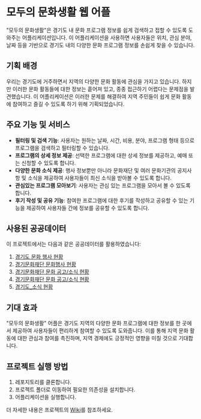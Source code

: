# 모두의 문화생활 웹 어플

"모두의 문화생활"은 경기도 내 문화 프로그램 정보를 쉽게 검색하고 접할 수 있도록 도와주는 어플리케이션입니다. 이 어플리케이션을 사용하면 사용자들은 위치, 관심 분야, 날짜 등을 기반으로 경기도 내의 다양한 문화 프로그램 정보를 손쉽게 찾을 수 있습니다.

## 기획 배경

우리는 경기도에 거주하면서 지역의 다양한 문화 활동에 관심을 가지고 있습니다. 하지만 이러한 문화 활동들에 대한 정보는 흩어져 있고, 종종 접근하기 어렵다는 문제점을 발견했습니다. 이 어플리케이션은 이러한 문제를 해결하여 지역 주민들이 쉽게 문화 활동에 참여하고 즐길 수 있도록 하기 위해 기획되었습니다.

## 주요 기능 및 서비스

- **필터링 및 검색 기능**: 사용자는 원하는 날짜, 시간, 비용, 분야, 프로그램 형태 등으로 프로그램을 검색하고 필터링할 수 있습니다.
- **프로그램의 상세 정보 제공**: 선택한 프로그램에 대한 상세 정보를 제공하고, 예매 또는 신청할 수 있도록 합니다.
- **다양한 문화 소식 제공**: 행사 정보뿐만 아니라 문화재단 및 여러 문화기관의 공지사항 및 소식을 제공하여 사용자들이 최신 소식을 받아볼 수 있도록 합니다.
- **관심있는 프로그램 모아보기**: 사용자는 관심 있는 프로그램을 모아서 볼 수 있도록 합니다.
- **후기 작성 및 공유 기능**: 참여한 프로그램에 대한 후기를 작성하고 공유할 수 있는 기능을 제공하여 사용자들 간에 정보를 공유할 수 있도록 합니다.

## 사용된 공공데이터

이 프로젝트에서는 다음과 같은 공공데이터를 활용하였습니다:

1. [경기도 문화 행사 현황](https://www.data.go.kr/data/15117057/openapi.do)
2. [경기문화재단 문화행사 현황](https://www.data.go.kr/data/15059089/openapi.do)
3. [경기문화재단 문화 공고/소식 현황](https://www.data.go.kr/data/15059026/openapi.do)
4. [경기문화재단 문화 공고/소식 현황](https://www.data.go.kr/data/15059026/openapi.do)
5. [경기도_소식 현황](https://www.data.go.kr/data/15117059/openapi.do)

## 기대 효과

"모두의 문화생활" 어플은 경기도 지역의 다양한 문화 프로그램에 대한 정보를 한 곳에서 제공하여 사용자들이 편리하게 참여할 수 있도록 도와줍니다. 이를 통해 지역 문화 활동에 대한 관심과 참여를 촉진하며, 지역 경제에도 긍정적인 영향을 미칠 것으로 기대합니다.

## 프로젝트 실행 방법

1. 레포지토리를 클론합니다.
2. 프로젝트 폴더로 이동하여 필요한 의존성을 설치합니다.
3. 어플리케이션을 실행합니다.


더 자세한 내용은 프로젝트의 [Wiki](https://github.com/yourusername/yourproject/wiki)를 참조하세요.
